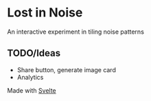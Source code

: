# Lost in Noise

An interactive experiment in tiling noise patterns

## TODO/Ideas

- Share button, generate image card
- Analytics

Made with [Svelte](https://svelte.dev/)
